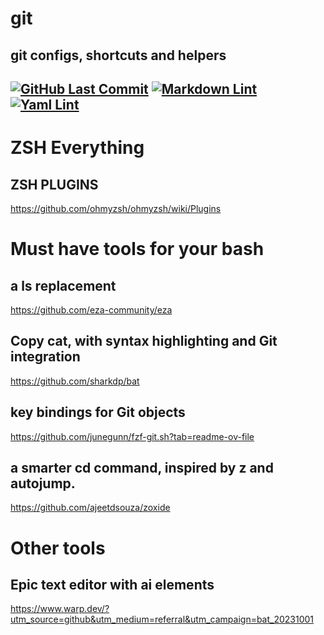 # git

## git configs, shortcuts and helpers
[![GitHub Last Commit](https://img.shields.io/github/last-commit/curtisdingdong/git?logo=github)](https://github.com/curtisdingdong/bash/commits/master)
[![Markdown Lint](https://github.com/curtisdingdong/bash/actions/workflows/markdown.yaml/badge.svg)](https://github.com/curtisdingdong/bash/actions/workflows/markdown.yaml)
[![Yaml Lint](https://github.com/curtisdingdong/bash/actions/workflows/yamllint.yaml/badge.svg)](https://github.com/curtisdingdong/bash/actions/workflows/yamllint.yaml)
---
# ZSH Everything
## ZSH PLUGINS
https://github.com/ohmyzsh/ohmyzsh/wiki/Plugins

# Must have tools for your bash

## a ls replacement

https://github.com/eza-community/eza

## Copy cat, with syntax highlighting and Git integration

https://github.com/sharkdp/bat

## key bindings for Git objects

https://github.com/junegunn/fzf-git.sh?tab=readme-ov-file

## a smarter cd command, inspired by z and autojump.

https://github.com/ajeetdsouza/zoxide

# Other tools

## Epic text editor with ai elements

https://www.warp.dev/?utm_source=github&utm_medium=referral&utm_campaign=bat_20231001
